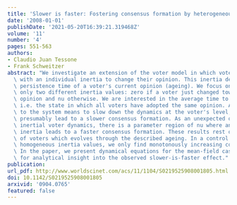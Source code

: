 ```yaml
---
title: 'Slower is faster: Fostering consensus formation by heterogeneous interia'
date: '2008-01-01'
publishDate: '2021-05-20T16:39:21.319468Z'
volume: '11'
number: '4'
pages: 551-563
authors:
- Claudio Juan Tessone
- Frank Schweitzer
abstract: "We investigate an extension of the voter model in which voters are equipped\
  \ with an individual inertia to change their opinion. This inertia depends on the\
  \ persistence time of a voter's current opinion (ageing). We focus on the case of\
  \ only two different inertia values: zero if a voter just changed towards a new\
  \ opinion and nu otherwise. We are interested in the average time to reach consensus,\
  \ i.e. the state in which all voters have adopted the same opinion. Adding inertia\
  \ to the system means to slow down the dynamics at the voter's level, which should\
  \ presumably lead to a slower consensus formation. As an unexpected outcome of our\
  \ inertial voter dynamics, there is a parameter region of nu where an increasing\
  \ inertia leads to a faster consensus formation. These results rest on the heterogeneity\
  \ of voters which evolves through the described ageing. In a control setting of\
  \ homogeneous inertia values, we only find monotonously increasing consensus times.\
  \ In the paper, we present dynamical equations for the mean-field case which allow\
  \ for analytical insight into the observed slower-is-faster effect."
publication:
url_pdf: http://www.worldscinet.com/acs/11/1104/S0219525908001805.html
doi: 10.1142/S0219525908001805
arxivid: '0904.0765'
featured: false
---
```

